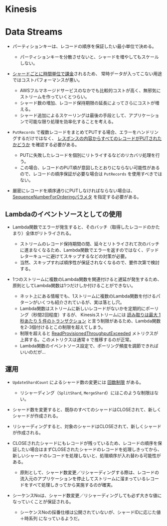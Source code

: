 Kinesis
====

# Data Streams

* パーティションキーは、レコードの順序を保証したい最小単位で決める。
  * パーティションキーを分散させないと、シャードを増やしてもスケールしない。

* [シャードごとに時間単位で課金](https://aws.amazon.com/jp/kinesis/data-streams/pricing/)されるため、
常時データが入ってこない用途ではコストパフォーマンスが悪い。
  * AWSフルマネージドサービスのなかでも比較的コストが高く、無邪気にストリームを作っていくとつらい。
  * シャード数の増加、レコード保持期限の延長によってさらにコストが増える。
  * シャード追加によるスケーリングは最後の手段として、アプリケーションで可能な限り処理を効率化することを考える。

* `PutRecords` で複数レコードをまとめてPUTする場合、エラーをハンドリングするだけではなく、 [レスポンスの内容からすべてのレコードがPUTされたかどうか](https://docs.aws.amazon.com/ja_jp/streams/latest/dev/developing-producers-with-sdk.html#kinesis-using-sdk-java-putrecords) を確認する必要がある。
  * PUTに失敗したレコードを個別にリトライするなどのリカバリ処理を行う。
  * この場合、レコードのPUT順が意図したとおりにならない可能性があるので、レコードの順序保証が必要な場合は `PutRecords` を使用すべきではない。

* 厳密にレコードを順序通りにPUTしなければならない場合は、 [SequenceNumberForOrderingパラメタ](https://docs.aws.amazon.com/ja_jp/streams/latest/dev/developing-producers-with-sdk.html#kinesis-using-sdk-java-putrecord) を指定する必要がある。

## Lambdaのイベントソースとしての使用

* Lambda関数でエラーが発生すると、そのバッチ（取得したレコードのかたまり）全体がリトライされる。
  * ストリームのレコード保持期間の間、延々とリトライされて次のバッチに進まなくなるため、Lambda関数でエラーを返すのではなく、デッドレターキューに避けてスキップするなどの対策が必要。
  * 当然、スキップすれば順序性が保証されなくなるので、要件次第で検討する。

* 1つのストリームに複数のLambda関数を関連付けると遅延が発生するため、原則としてLambda関数は1つだけしか付けることができない。
  * ネット上にある情報でも、1ストリームに複数のLambda関数を付けるパターンがいくつも紹介されているが、実は落とし穴。
  * Lambda関数はストリームに新しいレコードがないかを定期的にポーリング（秒間2回程度）するが、
    Kinesisストリームには [読み取りは最大 1 秒あたり 5 件のトランザクション](https://docs.aws.amazon.com/ja_jp/streams/latest/dev/service-sizes-and-limits.html) と言う制限があるため、Lambda関数を2-3個付けるとこの制限を超えてしまう。
  * 制限を超えると [ReadProvisionedThroughputExceeded](https://docs.aws.amazon.com/ja_jp/streams/latest/dev/monitoring-with-cloudwatch.html) メトリクスが上昇する。このメトリクスは通常 `0` で推移するのが正常。
  * Lambda関数のイベントソース設定で、ポーリング頻度を調節できればいいのだが...

## 運用

* `UpdateShardCount`  によるシャード数の変更には [回数制限](https://docs.aws.amazon.com/ja_jp/streams/latest/dev/service-sizes-and-limits.html) がある。
  * リシャーディング（`SplitShard`, `MergeShard`）にはこのような制限はない。

* シャード数を変更すると、既存のすべてのシャードはCLOSEされて、新しくシャードが作成される。

* リシャーディングすると、対象のシャードはCLOSEされて、新しくシャードが作成される。

* CLOSEされたシャードにもレコードが残っているため、レコードの順序を保証したい場合はまずCLOSEされたシャードのレコードを処理しきってから、新しいシャードのレコードを処理しないと、処理順序が入れ替わる可能性がある。
  * 原則として、シャード数変更／リシャーディングする際は、レコードの流入元のアプリケーションを停止してストリームに溜まっているレコードをすべて処理しきってから実施するのが確実。

* シーケンスNoは、シャード数変更／リシャーディングしても必ず大きな値になっていくことが保証される。
  * シーケンスNoの採番仕様は公開されていないが、シャードIDに応じた値＋時系列 になっているようだ。

